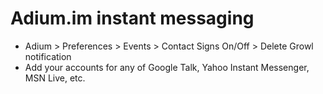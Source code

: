 # Adium.im instant messaging 

  * Adium > Preferences > Events > Contact Signs On/Off > Delete Growl notification
  * Add your accounts for any of Google Talk, Yahoo Instant Messenger, MSN Live, etc.

